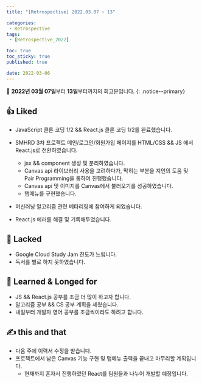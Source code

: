 ```yaml
---
title: "[Retrospective] 2022.03.07 ~ 13"

categories:
 - Retrospective
tags:
 - [Retrospective_2022]

toc: true
toc_sticky: true
published: true

date: 2022-03-06
---
```


📄 **2022년 03월 07일**부터 **13일**부터까지의 회고문입니다.
{: .notice--primary}

## 👍 Liked

- JavaScript 클론 코딩 1/2 && React.js 클론 코딩 1/2를 완료했습니다.
- SMHRD 3차 프로젝트 메인/로그인/회원가입 페이지를 HTML/CSS && JS 에서 React.js로 전환하였습니다.
  - jsx && component 생성 및 분리하였습니다.
  - Canvas api 라이브러리 사용을 고려하다가, 막히는 부분을 지인의 도움 및 Pair Programming을 통하여 진행했습니다.
  - Canvas api 및 이미지를 Canvas에서 불러오기를 성공하였습니다.
  - 탭메뉴를 구현했습니다.

- 머신러닝 알고리즘 관련 베타리링에 참여하게 되었습니다.
- React.js 에러를 해결 및 기록해두었습니다.

## 🤙 Lacked

- Google Cloud Study Jam 진도가 느립니다.
- 독서를 별로 하지 못하였습니다.

## 👏 **Learned & Longed for**

- JS && React.js 공부를 조금 더 많이 하고자 합니다.
- 알고리즘 공부 && CS 공부 계획을 세웠습니다.
- 내일부터 개발자 영어 공부를 조금씩이라도 하려고 합니다.

## ✍️ this and that

- 다음 주에 이력서 수정을 받습니다.
- 프로젝트에서 남은 Canvas 기능 구현 및 탭메뉴 출력을 끝내고 마무리할 계획입니다.
  - 현재까지 혼자서 진행하였던 React를 팀원들과 나누어 개발할 예정입니다.